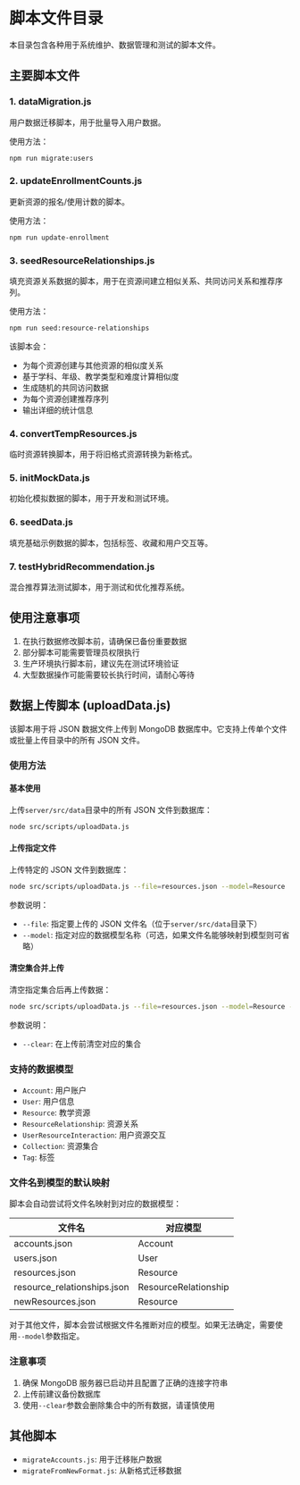 # 脚本文件目录

本目录包含各种用于系统维护、数据管理和测试的脚本文件。

## 主要脚本文件

### 1. dataMigration.js

用户数据迁移脚本，用于批量导入用户数据。

使用方法：

```bash
npm run migrate:users
```

### 2. updateEnrollmentCounts.js

更新资源的报名/使用计数的脚本。

使用方法：

```bash
npm run update-enrollment
```

### 3. seedResourceRelationships.js

填充资源关系数据的脚本，用于在资源间建立相似关系、共同访问关系和推荐序列。

使用方法：

```bash
npm run seed:resource-relationships
```

该脚本会：

-   为每个资源创建与其他资源的相似度关系
-   基于学科、年级、教学类型和难度计算相似度
-   生成随机的共同访问数据
-   为每个资源创建推荐序列
-   输出详细的统计信息

### 4. convertTempResources.js

临时资源转换脚本，用于将旧格式资源转换为新格式。

### 5. initMockData.js

初始化模拟数据的脚本，用于开发和测试环境。

### 6. seedData.js

填充基础示例数据的脚本，包括标签、收藏和用户交互等。

### 7. testHybridRecommendation.js

混合推荐算法测试脚本，用于测试和优化推荐系统。

## 使用注意事项

1. 在执行数据修改脚本前，请确保已备份重要数据
2. 部分脚本可能需要管理员权限执行
3. 生产环境执行脚本前，建议先在测试环境验证
4. 大型数据操作可能需要较长执行时间，请耐心等待

## 数据上传脚本 (uploadData.js)

该脚本用于将 JSON 数据文件上传到 MongoDB 数据库中。它支持上传单个文件或批量上传目录中的所有 JSON 文件。

### 使用方法

#### 基本使用

上传`server/src/data`目录中的所有 JSON 文件到数据库：

```bash
node src/scripts/uploadData.js
```

#### 上传指定文件

上传特定的 JSON 文件到数据库：

```bash
node src/scripts/uploadData.js --file=resources.json --model=Resource
```

参数说明：

-   `--file`: 指定要上传的 JSON 文件名（位于`server/src/data`目录下）
-   `--model`: 指定对应的数据模型名称（可选，如果文件名能够映射到模型则可省略）

#### 清空集合并上传

清空指定集合后再上传数据：

```bash
node src/scripts/uploadData.js --file=resources.json --model=Resource --clear
```

参数说明：

-   `--clear`: 在上传前清空对应的集合

### 支持的数据模型

-   `Account`: 用户账户
-   `User`: 用户信息
-   `Resource`: 教学资源
-   `ResourceRelationship`: 资源关系
-   `UserResourceInteraction`: 用户资源交互
-   `Collection`: 资源集合
-   `Tag`: 标签

### 文件名到模型的默认映射

脚本会自动尝试将文件名映射到对应的数据模型：

| 文件名                      | 对应模型             |
| --------------------------- | -------------------- |
| accounts.json               | Account              |
| users.json                  | User                 |
| resources.json              | Resource             |
| resource_relationships.json | ResourceRelationship |
| newResources.json           | Resource             |

对于其他文件，脚本会尝试根据文件名推断对应的模型。如果无法确定，需要使用`--model`参数指定。

### 注意事项

1. 确保 MongoDB 服务器已启动并且配置了正确的连接字符串
2. 上传前建议备份数据库
3. 使用`--clear`参数会删除集合中的所有数据，请谨慎使用

## 其他脚本

-   `migrateAccounts.js`: 用于迁移账户数据
-   `migrateFromNewFormat.js`: 从新格式迁移数据
